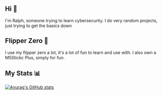 ## Hi 👋

I'm Ralph, someone trying to learn cybersecurity.
I do very random projects, just trying to get the basics down

## Flipper Zero 🐬
I use my flipper zero a lot, it's a lot of fun to learn and use with.
I also own a M5Stickc Plus, simply for fun.


## My Stats 📊
[![Anurag's GitHub stats](https://github-readme-stats.vercel.app/api?username=ralphiedawg)](https://github.com/anuraghazra/github-readme-stats)
